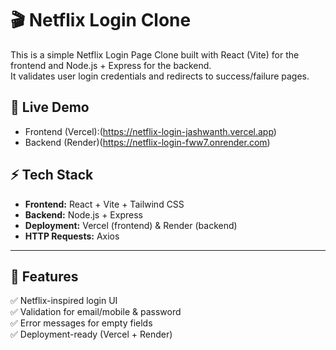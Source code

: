 # 🎬 Netflix Login Clone  

This is a simple Netflix Login Page Clone built with React (Vite) for the frontend and Node.js + Express for the backend.  
It validates user login credentials and redirects to success/failure pages.  

## 🚀 Live Demo  
- Frontend (Vercel):(https://netflix-login-jashwanth.vercel.app)  
- Backend (Render)(https://netflix-login-fww7.onrender.com)  


## ⚡ Tech Stack  
- **Frontend:** React + Vite + Tailwind CSS  
- **Backend:** Node.js + Express  
- **Deployment:** Vercel (frontend) & Render (backend)  
- **HTTP Requests:** Axios  

---

## 📂 Features  
✅ Netflix-inspired login UI  
✅ Validation for email/mobile & password  
✅ Error messages for empty fields    
✅ Deployment-ready (Vercel + Render)  
